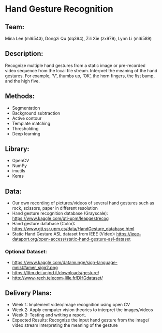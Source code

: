 # Hand Gesture Recognition
## Team: 
Mina Lee (ml6543), Dongzi Qu (dq394), Zili Xie (zx979),  Lynn Li (ml6589)
## Description:
Recognize multiple hand gestures from a static image or pre-recorded video sequence from the local file stream.
Interpret the meaning of the hand gestures. For example, ‘V’, thumbs up, ‘OK’, the horn fingers, the fist bump, and the high five.
## Methods: 
* Segmentation
* Background subtraction 
* Active contour
* Template matching
* Thresholding
* Deep learning
## Library:
* OpenCV
* NumPy
* imutils
* Keras
## Data:
- Our own recording of pictures/videos of several hand gestures such as rock, scissors, paper in different resolution
- Hand gesture recognition database (Grayscale): https://www.kaggle.com/gti-upm/leapgestrecog
- Hand gesture database (Color): https://www.gti.ssr.upm.es/data/HandGesture_database.html
- Static Hand Gesture ASL dataset from IEEE (Video): https://ieee-dataport.org/open-access/static-hand-gesture-asl-dataset
### Optional Dataset:
* https://www.kaggle.com/datamunge/sign-language-mnist#amer_sign2.png
* https://lttm.dei.unipd.it/downloads/gesture/
* http://www-rech.telecom-lille.fr/DHGdataset/
## Delivery Plans:
* Week 1: Implement video/image recognition using open CV 
* Week 2: Apply computer vision theories to interpret the images/videos
* Week 3: Testing and writing a report. 
* Expected Results:
Recognize the input hand gesture from the image/ video stream
Interpreting the meaning of the gesture
